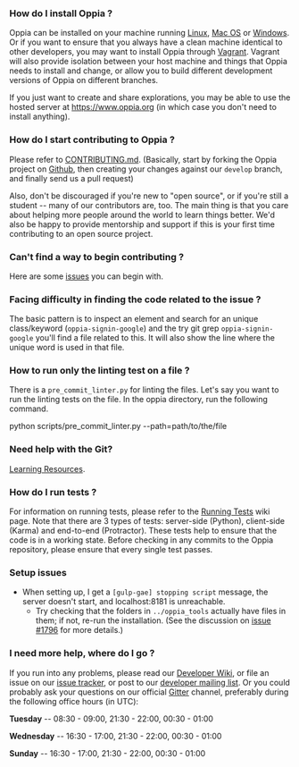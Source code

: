 
### How do I install Oppia ?

Oppia can be installed on your machine running [Linux](https://github.com/oppia/oppia/wiki/Installing-Oppia-%28Linux%29), [Mac OS](https://github.com/oppia/oppia/wiki/Installing-Oppia-%28Mac-OS%29) or [Windows](https://github.com/oppia/oppia/wiki/Installing-Oppia-%28Windows%29). Or if you want to ensure that you always have a clean machine identical to other developers, you may want to install Oppia through [Vagrant](https://github.com/oppia/oppia/wiki/Installing-Oppia%28Vagrant%29). Vagrant will also provide isolation between your host machine and things that Oppia needs to install and change, or allow you to build different development versions of Oppia on different branches.

If you just want to create and share explorations, you may be able to use the hosted server at https://www.oppia.org (in which case you don't need to install anything).

### How do I start contributing to Oppia ?

Please refer to [CONTRIBUTING.md](https://github.com/oppia/oppia/blob/develop/CONTRIBUTING.md). 
(Basically, start by forking the Oppia project on [Github](https://github.com/oppia/oppia), then creating your changes against our `develop` branch, and finally send us a pull request)

Also, don't be discouraged if you're new to "open source", or if you're still a student -- many of our contributors are, too. The main thing is that you care about helping more people around the world to learn things better. We'd also be happy to provide mentorship and support if this is your first time contributing to an open source project. 

### Can't find a way to begin contributing ?

Here are some [issues](https://github.com/oppia/oppia/wiki/Contributing-code-to-Oppia#finding-something-to-do) you can begin with.

### Facing difficulty in finding the code related to the issue ?

The basic pattern is to inspect an element and search for an unique class/keyword (`oppia-signin-google`) and the try git grep `oppia-signin-google` you'll find a file related to this. It will also show the line where the unique word is used in that file.

### How to run only the linting test on a file ?

There is a `pre_commit_linter.py` for linting the files. Let's say you want to run the linting tests on the file. In the oppia directory, run the following command.
 
python scripts/pre_commit_linter.py --path=path/to/the/file

### Need help with the Git?

[Learning Resources](https://github.com/oppia/oppia/wiki/Learning-Resources).

### How do I run tests ?

For information on running tests, please refer to the [Running Tests](https://github.com/oppia/oppia/wiki/Running-Tests) wiki page. Note that there are 3 types of tests: server-side (Python), client-side (Karma) and end-to-end (Protractor). These tests help to ensure that the code is in a working state. Before checking in any commits to the Oppia repository, please ensure that every single test passes. 

### Setup issues

- When setting up, I get a `[gulp-gae] stopping script` message, the server doesn't start, and localhost:8181 is unreachable.
  - Try checking that the folders in `../oppia_tools` actually have files in them; if not, re-run the installation. (See the discussion on [issue #1796](https://github.com/oppia/oppia/issues/1796#issuecomment-217783598) for more details.)

### I need more help, where do I go ?

If you run into any problems, please read our [Developer Wiki](https://github.com/oppia/oppia/wiki), or file an issue on our [issue tracker](github.com/oppia/oppia/issues/), or post to our [developer mailing list](https://groups.google.com/forum/?fromgroups#!forum/oppia-dev).
Or you could probably ask your questions on our official [Gitter](http://gitter.im/oppia/oppia-chat) channel, preferably during the following office hours (in UTC):

__Tuesday__ -- 08:30 - 09:00, 21:30 - 22:00, 00:30 - 01:00

__Wednesday__ -- 16:30 - 17:00, 21:30 - 22:00, 00:30 - 01:00

__Sunday__ -- 16:30 - 17:00, 21:30 - 22:00, 00:30 - 01:00 
